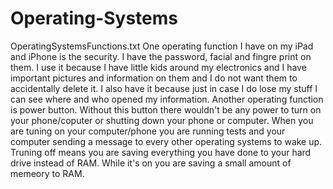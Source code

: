 # Operating-Systems
OperatingSystemsFunctions.txt
One operating function I have on my iPad and iPhone is the security. I have the password, facial and fingre print on them. I use it because I have little kids around my electronics and I have important pictures and information on them and I do not want them to accidentally delete it. I also have it because just in case I do lose my stuff I can see where and who opened my information. 
Another operating function is power button. Without this button there wouldn't be any power to turn on your phone/coputer or shutting down your phone or computer. When you are tuning on your computer/phone you are running tests and your computer sending a message to every other operating systems to wake up. Truning off means you are saving everything you have done to your hard drive instead of RAM. While it's on you are saving a small amount of memeory to RAM.
